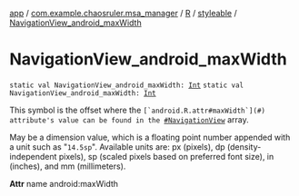 [app](../../../index.md) / [com.example.chaosruler.msa_manager](../../index.md) / [R](../index.md) / [styleable](index.md) / [NavigationView_android_maxWidth](.)

# NavigationView_android_maxWidth

`static val NavigationView_android_maxWidth: `[`Int`](https://kotlinlang.org/api/latest/jvm/stdlib/kotlin/-int/index.html)
`static val NavigationView_android_maxWidth: `[`Int`](https://kotlinlang.org/api/latest/jvm/stdlib/kotlin/-int/index.html)

This symbol is the offset where the ``[`android.R.attr#maxWidth`](#) attribute's value can be found in the ``[`#NavigationView`](-navigation-view.md) array.

May be a dimension value, which is a floating point number appended with a unit such as "`14.5sp`". Available units are: px (pixels), dp (density-independent pixels), sp (scaled pixels based on preferred font size), in (inches), and mm (millimeters).

**Attr**
name android:maxWidth

